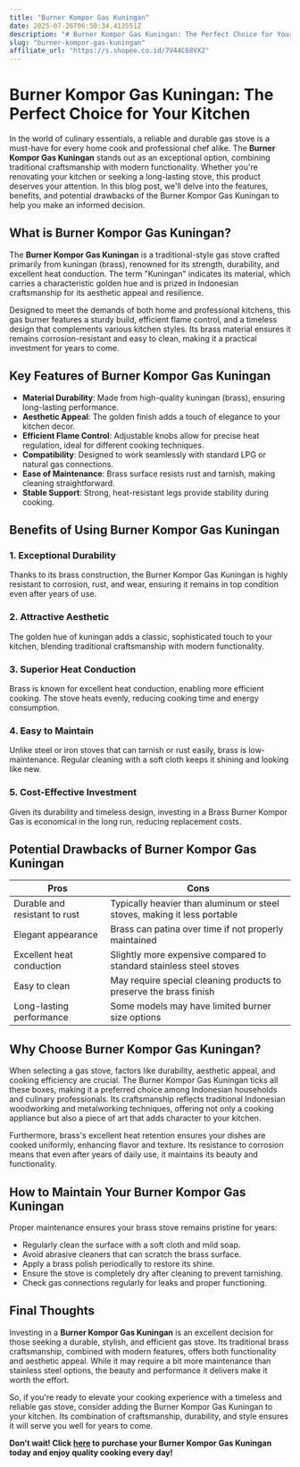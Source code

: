 ```yaml
---
title: "Burner Kompor Gas Kuningan"
date: 2025-07-26T06:50:34.413551Z
description: "# Burner Kompor Gas Kuningan: The Perfect Choice for Your Kitchen..."
slug: "burner-kompor-gas-kuningan"
affiliate_url: "https://s.shopee.co.id/7V44C68VX2"
---
```

# Burner Kompor Gas Kuningan: The Perfect Choice for Your Kitchen

In the world of culinary essentials, a reliable and durable gas stove is a must-have for every home cook and professional chef alike. The **Burner Kompor Gas Kuningan** stands out as an exceptional option, combining traditional craftsmanship with modern functionality. Whether you're renovating your kitchen or seeking a long-lasting stove, this product deserves your attention. In this blog post, we'll delve into the features, benefits, and potential drawbacks of the Burner Kompor Gas Kuningan to help you make an informed decision.

## What is Burner Kompor Gas Kuningan?

The **Burner Kompor Gas Kuningan** is a traditional-style gas stove crafted primarily from kuningan (brass), renowned for its strength, durability, and excellent heat conduction. The term "Kuningan" indicates its material, which carries a characteristic golden hue and is prized in Indonesian craftsmanship for its aesthetic appeal and resilience.

Designed to meet the demands of both home and professional kitchens, this gas burner features a sturdy build, efficient flame control, and a timeless design that complements various kitchen styles. Its brass material ensures it remains corrosion-resistant and easy to clean, making it a practical investment for years to come.

## Key Features of Burner Kompor Gas Kuningan

- **Material Durability**: Made from high-quality kuningan (brass), ensuring long-lasting performance.
- **Aesthetic Appeal**: The golden finish adds a touch of elegance to your kitchen decor.
- **Efficient Flame Control**: Adjustable knobs allow for precise heat regulation, ideal for different cooking techniques.
- **Compatibility**: Designed to work seamlessly with standard LPG or natural gas connections.
- **Ease of Maintenance**: Brass surface resists rust and tarnish, making cleaning straightforward.
- **Stable Support**: Strong, heat-resistant legs provide stability during cooking.

## Benefits of Using Burner Kompor Gas Kuningan

### 1. Exceptional Durability

Thanks to its brass construction, the Burner Kompor Gas Kuningan is highly resistant to corrosion, rust, and wear, ensuring it remains in top condition even after years of use.

### 2. Attractive Aesthetic

The golden hue of kuningan adds a classic, sophisticated touch to your kitchen, blending traditional craftsmanship with modern functionality.

### 3. Superior Heat Conduction

Brass is known for excellent heat conduction, enabling more efficient cooking. The stove heats evenly, reducing cooking time and energy consumption.

### 4. Easy to Maintain

Unlike steel or iron stoves that can tarnish or rust easily, brass is low-maintenance. Regular cleaning with a soft cloth keeps it shining and looking like new.

### 5. Cost-Effective Investment

Given its durability and timeless design, investing in a Brass Burner Kompor Gas is economical in the long run, reducing replacement costs.

## Potential Drawbacks of Burner Kompor Gas Kuningan

| Pros | Cons |
| --- | --- |
| Durable and resistant to rust | Typically heavier than aluminum or steel stoves, making it less portable |
| Elegant appearance | Brass can patina over time if not properly maintained |
| Excellent heat conduction | Slightly more expensive compared to standard stainless steel stoves |
| Easy to clean | May require special cleaning products to preserve the brass finish |
| Long-lasting performance | Some models may have limited burner size options |

## Why Choose Burner Kompor Gas Kuningan?

When selecting a gas stove, factors like durability, aesthetic appeal, and cooking efficiency are crucial. The Burner Kompor Gas Kuningan ticks all these boxes, making it a preferred choice among Indonesian households and culinary professionals. Its craftsmanship reflects traditional Indonesian woodworking and metalworking techniques, offering not only a cooking appliance but also a piece of art that adds character to your kitchen.

Furthermore, brass's excellent heat retention ensures your dishes are cooked uniformly, enhancing flavor and texture. Its resistance to corrosion means that even after years of daily use, it maintains its beauty and functionality.

## How to Maintain Your Burner Kompor Gas Kuningan

Proper maintenance ensures your brass stove remains pristine for years:

- Regularly clean the surface with a soft cloth and mild soap.
- Avoid abrasive cleaners that can scratch the brass surface.
- Apply a brass polish periodically to restore its shine.
- Ensure the stove is completely dry after cleaning to prevent tarnishing.
- Check gas connections regularly for leaks and proper functioning.

## Final Thoughts

Investing in a **Burner Kompor Gas Kuningan** is an excellent decision for those seeking a durable, stylish, and efficient gas stove. Its traditional brass craftsmanship, combined with modern features, offers both functionality and aesthetic appeal. While it may require a bit more maintenance than stainless steel options, the beauty and performance it delivers make it worth the effort.

So, if you're ready to elevate your cooking experience with a timeless and reliable gas stove, consider adding the Burner Kompor Gas Kuningan to your kitchen. Its combination of craftsmanship, durability, and style ensures it will serve you well for years to come.

**Don’t wait! Click [here](https://s.shopee.co.id/7V44C68VX2) to purchase your Burner Kompor Gas Kuningan today and enjoy quality cooking every day!**